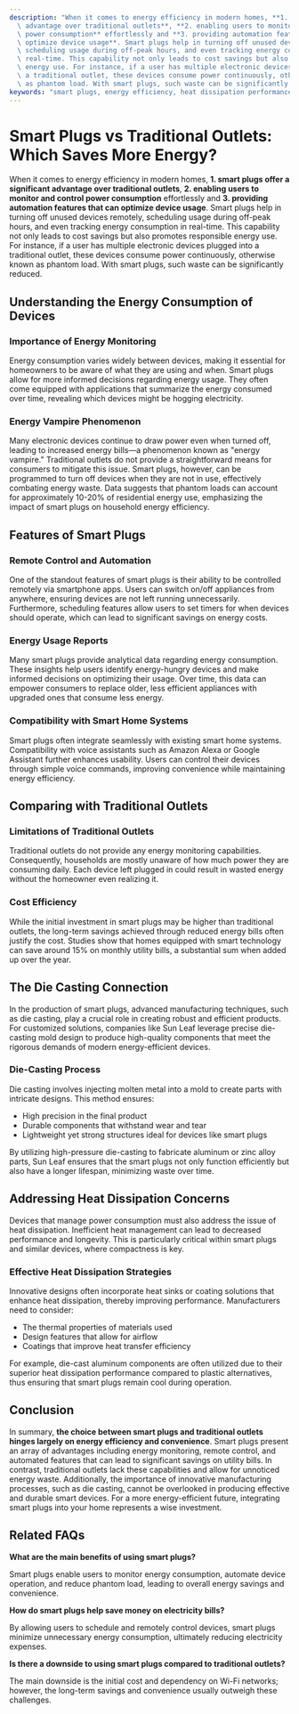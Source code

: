 ```yaml
---
description: "When it comes to energy efficiency in modern homes, **1. smart plugs offer a significant\
  \ advantage over traditional outlets**, **2. enabling users to monitor and control\
  \ power consumption** effortlessly and **3. providing automation features that can\
  \ optimize device usage**. Smart plugs help in turning off unused devices remotely,\
  \ scheduling usage during off-peak hours, and even tracking energy consumption in\
  \ real-time. This capability not only leads to cost savings but also promotes responsible\
  \ energy use. For instance, if a user has multiple electronic devices plugged into\
  \ a traditional outlet, these devices consume power continuously, otherwise known\
  \ as phantom load. With smart plugs, such waste can be significantly reduced."
keywords: "smart plugs, energy efficiency, heat dissipation performance, heat sink"
---
```

# Smart Plugs vs Traditional Outlets: Which Saves More Energy?

When it comes to energy efficiency in modern homes, **1. smart plugs offer a significant advantage over traditional outlets**, **2. enabling users to monitor and control power consumption** effortlessly and **3. providing automation features that can optimize device usage**. Smart plugs help in turning off unused devices remotely, scheduling usage during off-peak hours, and even tracking energy consumption in real-time. This capability not only leads to cost savings but also promotes responsible energy use. For instance, if a user has multiple electronic devices plugged into a traditional outlet, these devices consume power continuously, otherwise known as phantom load. With smart plugs, such waste can be significantly reduced.

## Understanding the Energy Consumption of Devices

### Importance of Energy Monitoring

Energy consumption varies widely between devices, making it essential for homeowners to be aware of what they are using and when. Smart plugs allow for more informed decisions regarding energy usage. They often come equipped with applications that summarize the energy consumed over time, revealing which devices might be hogging electricity.

### Energy Vampire Phenomenon

Many electronic devices continue to draw power even when turned off, leading to increased energy bills—a phenomenon known as "energy vampire." Traditional outlets do not provide a straightforward means for consumers to mitigate this issue. Smart plugs, however, can be programmed to turn off devices when they are not in use, effectively combating energy waste. Data suggests that phantom loads can account for approximately 10-20% of residential energy use, emphasizing the impact of smart plugs on household energy efficiency.

## Features of Smart Plugs

### Remote Control and Automation

One of the standout features of smart plugs is their ability to be controlled remotely via smartphone apps. Users can switch on/off appliances from anywhere, ensuring devices are not left running unnecessarily. Furthermore, scheduling features allow users to set timers for when devices should operate, which can lead to significant savings on energy costs.

### Energy Usage Reports

Many smart plugs provide analytical data regarding energy consumption. These insights help users identify energy-hungry devices and make informed decisions on optimizing their usage. Over time, this data can empower consumers to replace older, less efficient appliances with upgraded ones that consume less energy.

### Compatibility with Smart Home Systems

Smart plugs often integrate seamlessly with existing smart home systems. Compatibility with voice assistants such as Amazon Alexa or Google Assistant further enhances usability. Users can control their devices through simple voice commands, improving convenience while maintaining energy efficiency.

## Comparing with Traditional Outlets

### Limitations of Traditional Outlets

Traditional outlets do not provide any energy monitoring capabilities. Consequently, households are mostly unaware of how much power they are consuming daily. Each device left plugged in could result in wasted energy without the homeowner even realizing it. 

### Cost Efficiency

While the initial investment in smart plugs may be higher than traditional outlets, the long-term savings achieved through reduced energy bills often justify the cost. Studies show that homes equipped with smart technology can save around 15% on monthly utility bills, a substantial sum when added up over the year.

## The Die Casting Connection

In the production of smart plugs, advanced manufacturing techniques, such as die casting, play a crucial role in creating robust and efficient products. For customized solutions, companies like Sun Leaf leverage precise die-casting mold design to produce high-quality components that meet the rigorous demands of modern energy-efficient devices.

### Die-Casting Process

Die casting involves injecting molten metal into a mold to create parts with intricate designs. This method ensures:

- High precision in the final product
- Durable components that withstand wear and tear 
- Lightweight yet strong structures ideal for devices like smart plugs

By utilizing high-pressure die-casting to fabricate aluminum or zinc alloy parts, Sun Leaf ensures that the smart plugs not only function efficiently but also have a longer lifespan, minimizing waste over time.

## Addressing Heat Dissipation Concerns

Devices that manage power consumption must also address the issue of heat dissipation. Inefficient heat management can lead to decreased performance and longevity. This is particularly critical within smart plugs and similar devices, where compactness is key.

### Effective Heat Dissipation Strategies

Innovative designs often incorporate heat sinks or coating solutions that enhance heat dissipation, thereby improving performance. Manufacturers need to consider:

- The thermal properties of materials used
- Design features that allow for airflow
- Coatings that improve heat transfer efficiency

For example, die-cast aluminum components are often utilized due to their superior heat dissipation performance compared to plastic alternatives, thus ensuring that smart plugs remain cool during operation.

## Conclusion

In summary, **the choice between smart plugs and traditional outlets hinges largely on energy efficiency and convenience**. Smart plugs present an array of advantages including energy monitoring, remote control, and automated features that can lead to significant savings on utility bills. In contrast, traditional outlets lack these capabilities and allow for unnoticed energy waste. Additionally, the importance of innovative manufacturing processes, such as die casting, cannot be overlooked in producing effective and durable smart devices. For a more energy-efficient future, integrating smart plugs into your home represents a wise investment.

## Related FAQs

**What are the main benefits of using smart plugs?**

Smart plugs enable users to monitor energy consumption, automate device operation, and reduce phantom load, leading to overall energy savings and convenience.

**How do smart plugs help save money on electricity bills?**

By allowing users to schedule and remotely control devices, smart plugs minimize unnecessary energy consumption, ultimately reducing electricity expenses.

**Is there a downside to using smart plugs compared to traditional outlets?**

The main downside is the initial cost and dependency on Wi-Fi networks; however, the long-term savings and convenience usually outweigh these challenges.
